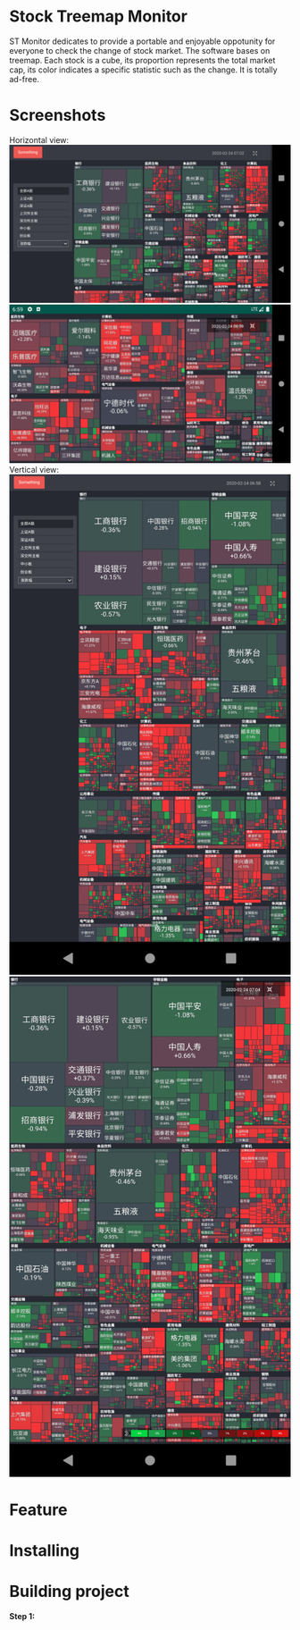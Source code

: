 # Stock Treemap Monitor
ST Monitor dedicates to provide a portable and enjoyable oppotunity for everyone to check the change of stock market. The software bases on treemap. Each stock is a cube, its proportion represents the total market cap, its color indicates a specific statistic such as the change. It is totally ad-free.
# Screenshots
Horizontal view:
![image](https://github.com/ESWZY/stock-treemap/blob/master/snapshot/Screenshot_2.png)
![image](https://github.com/ESWZY/stock-treemap/blob/master/snapshot/Screenshot_3.png)
Vertical view:
![image](https://github.com/ESWZY/stock-treemap/blob/master/snapshot/Screenshot_4.png)
![image](https://github.com/ESWZY/stock-treemap/blob/master/snapshot/Screenshot_5.png)
# Feature
# Installing
# Building project
**Step 1:**
